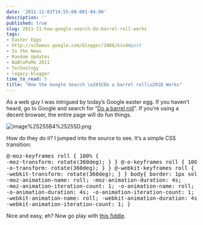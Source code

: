 ```yaml
---
date: '2011-11-03T14:55:00.001-04:00'
description: ''
published: true
slug: 2011-11-how-google-search-do-barrel-roll-works
tags:
- Easter Eggs
- http://schemas.google.com/blogger/2008/kind#post
- In the News
- Random Updates
- NaBloPoMo 2011
- Technology
- legacy-blogger
time_to_read: 5
title: "How the Google Search \u201CDo a barrel roll\u201D Works"
---
```



As a web guy I was intrigued by today’s Google easter egg. If you haven’t heard, go to Google and search for “[Do a barrel roll](https://www.google.com/search?q=do+a+barrel+roll)”. If you’re using a decent browser, the entire page will do fun things.

![image%25255B4%25255D.png](image%25255B4%25255D.png)

How do they do it? I jumped into the source to see. It’s a simple CSS transition:  <pre class="csharpcode">@-moz-keyframes roll    { 100% { -moz-transform: rotate(360deg); } } 
@-o-keyframes roll      { 100% { -o-transform: rotate(360deg); } } 
@-webkit-keyframes roll { 100% { -webkit-transform: rotate(360deg); } } 
body{ 
    border: 1px solid #000;
    -moz-animation-name: roll; -moz-animation-duration: 4s; -moz-animation-iteration-count: 1; 
    -o-animation-name: roll; -o-animation-duration: 4s; -o-animation-iteration-count: 1; 
    -webkit-animation-name: roll; -webkit-animation-duration: 4s; -webkit-animation-iteration-count: 1; 
} </pre>
Nice and easy, eh? Now go play with [this fiddle](http://jsfiddle.net/mharen/KRkvE/3/).